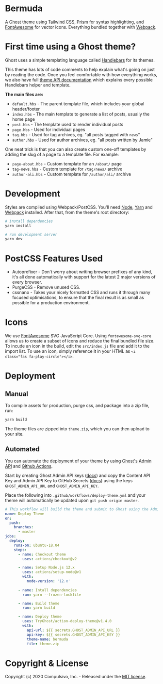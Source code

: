 # Bermuda

A [Ghost](http://github.com/tryghost/ghost/) theme using [Tailwind CSS](https://tailwindcss.com/), [Prism](https://prismjs.com/) for syntax highlighting, and [FontAwesome](https://fontawesome.com/) for vector icons. Everything bundled together with [Webpack](https://webpack.js.org/).

# First time using a Ghost theme?

Ghost uses a simple templating language called [Handlebars](http://handlebarsjs.com/) for its themes.

This theme has lots of code comments to help explain what's going on just by reading the code. Once you feel comfortable with how everything works, we also have full [theme API documentation](https://ghost.org/docs/api/handlebars-themes/) which explains every possible Handlebars helper and template.

**The main files are:**

- `default.hbs` - The parent template file, which includes your global header/footer
- `index.hbs` - The main template to generate a list of posts, usually the home page
- `post.hbs` - The template used to render individual posts
- `page.hbs` - Used for individual pages
- `tag.hbs` - Used for tag archives, eg. "all posts tagged with `news`"
- `author.hbs` - Used for author archives, eg. "all posts written by Jamie"

One neat trick is that you can also create custom one-off templates by adding the slug of a page to a template file. For example:

- `page-about.hbs` - Custom template for an `/about/` page
- `tag-news.hbs` - Custom template for `/tag/news/` archive
- `author-ali.hbs` - Custom template for `/author/ali/` archive

# Development

Styles are compiled using Webpack/PostCSS. You'll need [Node](https://nodejs.org/), [Yarn](https://yarnpkg.com/) and [Webpack](https://webpack.js.org/) installed. After that, from the theme's root directory:

```bash
# install dependencies
yarn install

# run development server
yarn dev
```

# PostCSS Features Used

- Autoprefixer - Don't worry about writing browser prefixes of any kind, it's all done automatically with support for the latest 2 major versions of every browser.
- PurgeCSS - Remove unused CSS.
- cssnano - Takes your nicely formatted CSS and runs it through many focused optimisations, to ensure that the final result is as small as possible for a production environment.

# Icons

We use [FontAwesome](https://fontawesome.com/) SVG JavaScript Core. Using `fontawesome-svg-core` allows us to create a subset of icons and reduce the final bundled file size. To incude an icon in the build, edit the `src/index.js` file and add it to the import list. To use an icon, simply reference it in your HTML as `<i class="fas fa-play-circle"></i>`.

# Deployment

## Manual

To compile assets for production, purge css, and package into a zip file, run:

```bash
yarn build
```

The theme files are zipped into `theme.zip`, which you can then upload to your site.

## Automated

You can automate the deployment of your theme by using [Ghost's Admin API](https://ghost.org/docs/api/v3/admin/) and [Github Actions](https://github.com/features/actions).

Start by creating Ghost Admin API keys ([docs](https://ghost.org/docs/api/v3/admin/#token-authentication)) and copy the Content API Key and Admin API Key to GitHub Secrets ([docs](https://docs.github.com/en/actions/configuring-and-managing-workflows/creating-and-storing-encrypted-secrets)) using the keys `GHOST_ADMIN_API_URL` and `GHOST_ADMIN_API_KEY`.

Place the following into `.github/workflows/deploy-theme.yml` and your theme will automatically be updated upon `git push origin master`. 

```yaml
# This workflow will build the theme and submit to Ghost using the Admin API.
name: Deploy Theme
on:
  push:
    branches:
      - master
jobs:
  deploy:
    runs-on: ubuntu-18.04
    steps:
      - name: Checkout theme
        uses: actions/checkout@v2

      - name: Setup Node.js 12.x
        uses: actions/setup-node@v1
        with:
          node-version: '12.x'
      
      - name: Intall dependencies
        run: yarn --frozen-lockfile

      - name: Build theme
        run: yarn build

      - name: Deploy theme
        uses: TryGhost/action-deploy-theme@v1.4.0
        with:
          api-url: ${{ secrets.GHOST_ADMIN_API_URL }}
          api-key: ${{ secrets.GHOST_ADMIN_API_KEY }}
          theme-name: bermuda
          file: theme.zip
```

# Copyright & License

Copyright (c) 2020 Compulsivo, Inc. - Released under the [MIT license](LICENSE).